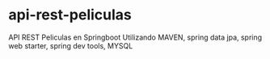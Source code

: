 # api-rest-peliculas
API REST Peliculas en Springboot 
Utilizando MAVEN, spring data jpa, spring web starter, spring dev tools, MYSQL
